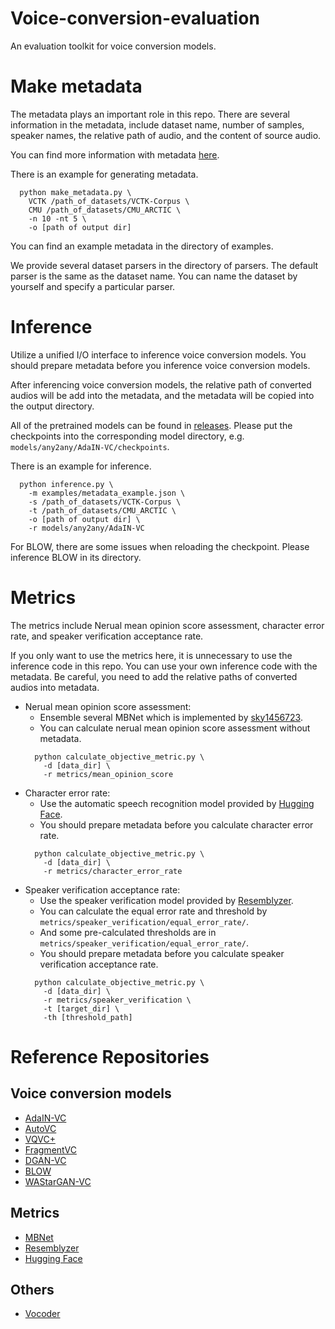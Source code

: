 # Voice-conversion-evaluation
An evaluation toolkit for voice conversion models.

# Make metadata
The metadata plays an important role in this repo. There are several information in the metadata, include dataset name, number of samples, speaker names, the relative path of audio, and the content of source audio. 

You can find more information with metadata [here](https://github.com/tzuhsien/Voice-conversion-evaluation/blob/master/examples/README.md).

There is an example for generating metadata.
```
  python make_metadata.py \ 
    VCTK /path_of_datasets/VCTK-Corpus \ 
    CMU /path_of_datasets/CMU_ARCTIC \ 
    -n 10 -nt 5 \ 
    -o [path of output dir]
```
You can find an example metadata in the directory of examples.

We provide several dataset parsers in the directory of parsers. The default parser is the same as the dataset name. You can name the dataset by yourself and specify a particular parser.

# Inference
Utilize a unified I/O interface to inference voice conversion models. You should prepare metadata before you inference voice conversion models. 

After inferencing voice conversion models, the relative path of converted audios will be add into the metadata, and the metadata will be copied into the output directory. 

All of the pretrained models can be found in [releases](https://github.com/tzuhsien/Voice-conversion-evaluation/releases). Please put the checkpoints into the corresponding model directory, e.g. ```models/any2any/AdaIN-VC/checkpoints```.

There is an example for inference.
```
  python inference.py \ 
    -m examples/metadata_example.json \ 
    -s /path_of_datasets/VCTK-Corpus \ 
    -t /path_of_datasets/CMU_ARCTIC \ 
    -o [path of output dir] \ 
    -r models/any2any/AdaIN-VC
```

For BLOW, there are some issues when reloading the checkpoint. Please inference BLOW in its directory.

# Metrics
The metrics include Nerual mean opinion score assessment, character error rate, and speaker verification acceptance rate.

If you only want to use the metrics here, it is unnecessary to use the inference code in this repo. You can use your own inference code with the metadata. Be careful, you need to add the relative paths of converted audios into metadata.

- Nerual mean opinion score assessment:
  - Ensemble several MBNet which is implemented by [sky1456723](https://github.com/sky1456723/Pytorch-MBNet).
  - You can calculate nerual mean opinion score assessment without metadata.
  ```
    python calculate_objective_metric.py \ 
      -d [data_dir] \ 
      -r metrics/mean_opinion_score
  ```
- Character error rate:
  - Use the automatic speech recognition model provided by [Hugging Face](https://huggingface.co/facebook/wav2vec2-large-960h-lv60-self).
  - You should prepare metadata before you calculate character error rate.
  ```
    python calculate_objective_metric.py \ 
      -d [data_dir] \ 
      -r metrics/character_error_rate
  ```
- Speaker verification acceptance rate:
  - Use the speaker verification model provided by [Resemblyzer](https://github.com/resemble-ai/Resemblyzer).
  - You can calculate the equal error rate and threshold by ```metrics/speaker_verification/equal_error_rate/```.
  - And some pre-calculated thresholds are in ``` metrics/speaker_verification/equal_error_rate/```.
  - You should prepare metadata before you calculate speaker verification acceptance rate.
  ```
    python calculate_objective_metric.py \ 
      -d [data_dir] \ 
      -r metrics/speaker_verification \ 
      -t [target_dir] \ 
      -th [threshold_path]
  ```

# Reference Repositories
## Voice conversion models
- [AdaIN-VC](https://github.com/jjery2243542/adaptive_voice_conversion)
- [AutoVC](https://github.com/auspicious3000/autovc)
- [VQVC+](https://github.com/ericwudayi/SkipVQVC)
- [FragmentVC](https://github.com/yistLin/FragmentVC)
- [DGAN-VC](https://github.com/jjery2243542/voice_conversion)
- [BLOW](https://github.com/joansj/blow)
- [WAStarGAN-VC](https://github.com/MingjieChen/LowResourceVC)

## Metrics
- [MBNet](https://github.com/sky1456723/Pytorch-MBNet)
- [Resemblyzer](https://github.com/resemble-ai/Resemblyzer)
- [Hugging Face](https://huggingface.co/facebook/wav2vec2-large-960h-lv60-self)

## Others
- [Vocoder](https://github.com/yistLin/universal-vocoder)